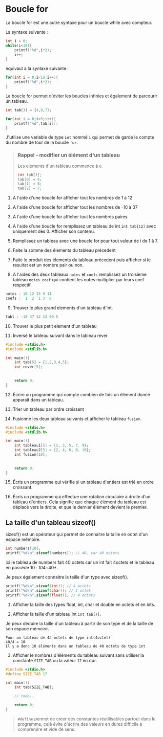 
# Boucle for

La boucle for est une autre syntaxe pour un boucle while avec compteur.


La syntaxe suivante :
```c
int i = 0;
while(i<10){
    printf("%d",i*2);
    i++;
}
```

équivaut à la syntaxe suivante :

```c
for(int i = 0;i<10;i++){
    printf("%d",i*2);
}
```

La boucle for permet d'éviter les boucles infinies et également de parcourir un tableau.

```c
int tab[3] = {4,8,7};

for(int i = 0;i<3;i++){
    printf("%d",tab[i]);
}
```
J'utilise une variable de type `int` nommé `i` qui permet de garde le compte du nombre de tour de la boucle `for`.

> ### Rappel - modifier un élément d'un tableau
> Les elements d'un tableau commence à `0`.
> ```c
> int tab[3];
> tab[0] = 4;
> tab[1] = 8;
> tab[2] = 7;
> ```

1. A l'aide d'une boucle for afficher tout les nombres de 1 à 12
2. A l'aide d'une boucle for afficher tout les nombres de -10 à 37
3. A l'aide d'une boucle for afficher tout les nombres paires
4. A l'aide d'une boucle for remplissez un tableau de int `int tab[12]` avec uniquement des 0. Afficher son contenu.

5. Remplissez un tableau avec une boucle for pour tout valeur de i de 1 à 7.

6. Faite la somme des élements du tableau précedent

7. Faite le produit des élements du tableau précedent puis afficher si le resultat est un nombre pair ou non.

8. A l'aides des deux tableaux `notes` et `coefs` remplissez un troisième tableau `notes_coef` qui contient les notes multiplier par leurs coef respectif.
```c
notes : 10 12 15 9 11
coefs :  1  2  1 3  8
```

9. Trouver le plus grand elements d'un tableau d'int.
```c
tabl : -18 37 12 13 90 5
```
10. Trouver le plus petit element d'un tableau

11. Inversé le tableau suivant dans le tableau rever
```c
#include <stdio.h>
#include <stdlib.h>

int main(){
    int tab[5] = {1,2,3,4,5};
    int rever[5];
    
    
    return 0;
}
```

12. Écrire un programme qui compte combien de fois un élément donné apparaît dans un tableau.

13. Trier un tableau par ordre croissant

14. Fusionné les deux tableau suivants et afficher le tableau `fusion`.
```c
#include <stdio.h>
#include <stdlib.h>

int main(){
    int tableau1[5] = {1, 3, 5, 7, 9};
    int tableau2[5] = {2, 4, 6, 8, 10};
    int fusion[10];
    
    
    return 0;
}
```

15. Écris un programme qui vérifie si un tableau d'entiers est trié en ordre croissant.

16. Écris un programme qui effectue une rotation circulaire à droite d'un tableau d'entiers. Cela signifie que chaque élément du tableau est déplacé vers la droite, et que le dernier élément devient le premier.

## La taille d'un tableau sizeof()
sizeof() est un opérateur qui permet de connaitre la taille en octet d'un espace mémoire.

```c
int numbers[10];
printf("%d\n",sizeof(numbers)); // 40, car 40 octets
```
Ici le tableau de numbers fait 40 octets car un int fait 4octets et le tableau en possède 10 : *10*4=40*.

Je peux également connaitre la taille d'un type avec sizeof().
```c
printf("%d\n",sizeof(int)); // 4 octets
printf("%d\n",sizeof(char)); // 1 octet
printf("%d\n",sizeof(float)); // 4 octets
```

1. Afficher la taille des types float, int, char et double en octets et en bits.

2. Afficher la taille d'un tableau int `int tab[7]`.

Je peux déduire la taille d'un tableau à partir de son type et de la taille de son espace mémoire.

```
Pour un tableau de 4à octets de type int(4octet)
40/4 = 10
Il y a donc 10 éléments dans un tableau de 40 octets de type int
```

3. Afficher le nombres d'éléments du tableau suivant sans utiliser la constante `SIZE_TAB` ou la valeur `17` en dur.

```c
#include <stdio.h>
#define SIZE_TAB 17

int main(){
    int tab[SIZE_TAB];

    // todo...

    return 0;
}
```
> `#define` permet de créer des constantes réutilisables partout dans le programme, celà évite d'écrire des valeurs en dures difficile à comprendre et vide de sens.